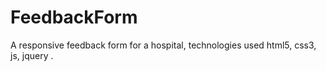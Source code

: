 # FeedbackForm
A responsive feedback form for a hospital, technologies used html5, css3, js, jquery .
